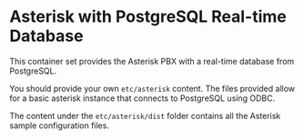 # Asterisk with PostgreSQL Real-time Database

This container set provides the Asterisk PBX with a real-time database from PostgreSQL.

You should provide your own `etc/asterisk` content. The files provided allow for a basic asterisk instance that connects to PostgreSQL using ODBC.

The content under the `etc/asterisk/dist` folder contains all the Asterisk sample configuration files.
